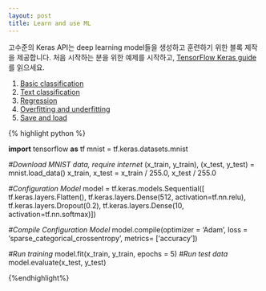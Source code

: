 ```yaml
---
layout: post
title: Learn and use ML
---
```


고수준의 Keras API는 deep learning model들을 생성하고 훈련하기 위한 블록 제작을 제공합니다. 
처음 시작하는 분을 위한 예제를 시작하고, [TensorFlow Keras guide](https://www.tensorflow.org/guide/keras)를 읽으세요.

1. [Basic classification](https://www.tensorflow.org/tutorials/keras/basic_classification)
2. [Text classification](https://www.tensorflow.org/tutorials/keras/basic_text_classification)
3. [Regression](https://www.tensorflow.org/tutorials/keras/basic_regression)
4. [Overfitting and underfitting](https://www.tensorflow.org/tutorials/keras/overfit_and_underfit)
5. [Save and load](https://www.tensorflow.org/tutorials/keras/save_and_restore_models)


{% highlight python %}

**import** tensorflow **as** tf
mnist = tf.keras.datasets.mnist

*#Download MNIST data, require internet*
(x_train, y_train), (x_test, y_test) = mnist.load_data()
x_train, x_test = x_train / 255.0, x_test / 255.0

*#Configuration Model*
model = tf.keras.models.Sequential([
    tf.keras.layers.Flatten(),
    tf.keras.layers.Dense(512, activation=tf.nn.relu),
    tf.keras.layers.Dropout(0.2),
    tf.keras.layers.Dense(10, activation=tf.nn.softmax)])

*#Compile Configuration Model*
model.compile(optimizer = ‘Adam’,
              loss = ‘sparse_categorical_crossentropy’,
              metrics= [‘accuracy’])

*#Run training*
model.fit(x_train, y_train, epochs = 5)
*#Run test data*
model.evaluate(x_test, y_test)

{%endhighlight%}